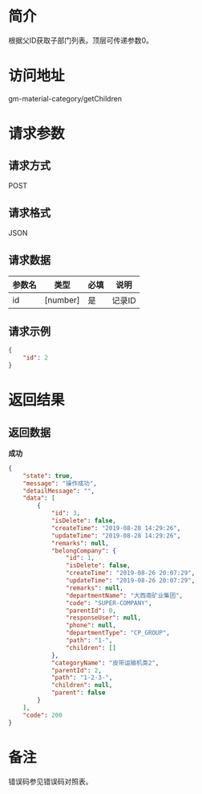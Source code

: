 # 简介
根据父ID获取子部门列表。顶层可传递参数0。

# 访问地址
gm-material-category/getChildren

# 请求参数

## 请求方式
POST

## 请求格式
JSON

## 请求数据
|参数名|类型|必填|说明|
|-|-|-|-|
|id|[number]|是|记录ID|

## 请求示例
```json
{
	"id": 2
}
```

# 返回结果
## 返回数据
**成功**
```json
{
    "state": true,
    "message": "操作成功",
    "detailMessage": "",
    "data": [
        {
            "id": 3,
            "isDelete": false,
            "createTime": "2019-08-28 14:29:26",
            "updateTime": "2019-08-28 14:29:26",
            "remarks": null,
            "belongCompany": {
                "id": 1,
                "isDelete": false,
                "createTime": "2019-08-26 20:07:29",
                "updateTime": "2019-08-26 20:07:29",
                "remarks": null,
                "departmentName": "大西南矿业集团",
                "code": "SUPER-COMPANY",
                "parentId": 0,
                "responseUser": null,
                "phone": null,
                "departmentType": "CP_GROUP",
                "path": "1-",
                "children": []
            },
            "categoryName": "皮带运输机类2",
            "parentId": 2,
            "path": "1-2-3-",
            "children": null,
            "parent": false
        }
    ],
    "code": 200
}
```



# 备注
错误码参见错误码对照表。